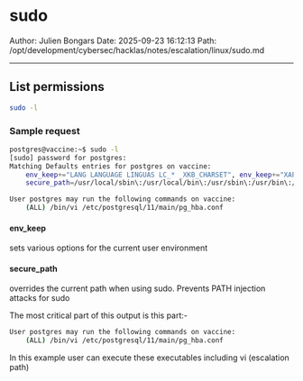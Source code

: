 # sudo

Author: Julien Bongars
Date: 2025-09-23 16:12:13
Path: /opt/development/cybersec/hacklas/notes/escalation/linux/sudo.md

---

## List permissions

```bash
sudo -l
```

### Sample request

```bash
postgres@vaccine:~$ sudo -l
[sudo] password for postgres:
Matching Defaults entries for postgres on vaccine:
    env_keep+="LANG LANGUAGE LINGUAS LC_* _XKB_CHARSET", env_keep+="XAPPLRESDIR XFILESEARCHPATH XUSERFILESEARCHPATH",
    secure_path=/usr/local/sbin\:/usr/local/bin\:/usr/sbin\:/usr/bin\:/sbin\:/bin, mail_badpass

User postgres may run the following commands on vaccine:
    (ALL) /bin/vi /etc/postgresql/11/main/pg_hba.conf
```

#### env_keep

sets various options for the current user environment

#### secure_path

overrides the current path when using sudo. Prevents PATH injection attacks for sudo

The most critical part of this output is this part:-

```bash
User postgres may run the following commands on vaccine:
    (ALL) /bin/vi /etc/postgresql/11/main/pg_hba.conf
```

In this example user can execute these executables including vi (escalation path)
